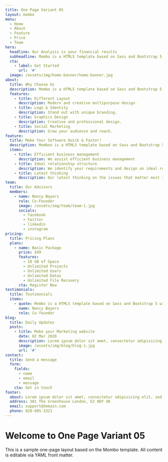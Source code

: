 ```yaml
---
title: One Page Variant 05
layout: mombo
menu:
  - Home
  - About
  - Feature
  - Price
  - Team
hero:
  headline: Our Analysis is your financial results
  subheadline: Mombo is a HTML5 template based on Sass and Bootstrap 5 with modern and creative multipurpose design you can use it as a startups.
  cta:
    - label: Get Started
      url: '#'
  image: /assets/img/home-banner/home-banner.jpg
about:
  title: Why Choose Us
  description: Mombo is a HTML5 template based on Sass and Bootstrap 5 with modern and creative multipurpose design you can use it as a startups.
  features:
    - title: Different Layout
      description: Modern and creative multipurpose design.
    - title: Logo & Identity
      description: Stand out with unique branding.
    - title: Graphics Design
      description: Creative and professional design.
    - title: Social Marketing
      description: Grow your audience and reach.
feature:
  title: Make Your Software Quick & Faster!
  description: Momboo is a HTML5 template based on Sass and Bootstrap 5 with modern and creative multipurpose design you can use it as a startups.
  items:
    - title: Efficient business management
      description: We assist efficient business management
    - title: Ideal relationship structure
      description: We identify your requirements and design an ideal relationship structure to fit your needs
    - title: Latest thinking
      description: Our latest thinking on the issues that matter most in business
team:
  title: Our Advisors
  members:
    - name: Nancy Bayers
      role: Co-Founder
      image: /assets/img/team/team-1.jpg
      socials:
        - facebook
        - twitter
        - linkedin
        - instagram
pricing:
  title: Pricing Plans
  plans:
    - name: Basic Package
      price: $49
      features:
        - 10 GB of Space
        - Unlimited Projects
        - Unlimited Users
        - Unlimited Datas
        - Unlimited File Recovery
      cta: Register Now
testimonials:
  title: Testimonials
  items:
    - quote: Mombo is a HTML5 template based on Sass and Bootstrap 5 with modern and creative multipurpose design you can use.
      name: Nancy Bayers
      role: Co-founder
blog:
  title: Daily Updates
  posts:
    - title: Make your Marketing website
      date: 02 Mar 2020
      description: Lorem ipsum dolor sit amet, consectetur adipisicing elit.
      image: /assets/img/blog/blog-1.jpg
      url: '#'
contact:
  title: Send a message
  form:
    fields:
      - name
      - email
      - message
    cta: Get in touch
footer:
  about: Lorem ipsum dolor sit amet, consectetur adipisicing elit, sed do eiusmod.
  address: 301 The Greenhouse London, E2 8DY UK
  email: support@domain.com
  phone: 820-885-3321
---
```


# Welcome to One Page Variant 05

This is a sample one-page layout based on the Mombo template. All content is editable via YAML front matter.
